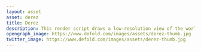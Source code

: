 ```yaml
---
layout: asset
asset: derez
title: Derez
description: This render script draws a low-resolution view of the world to a game object, in either 2D or 3D. It handles resizing the window by maintaining an internal vertical resolution. This technique is also known as downsampling.
opengraph_image: https://www.defold.com/images/assets/derez-thumb.jpg
twitter_image: https://www.defold.com/images/assets/derez-thumb.jpg
---
```

